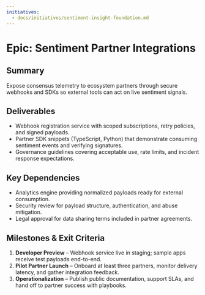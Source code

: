 ```yaml
---
initiatives:
  - docs/initiatives/sentiment-insight-foundation.md
---
```


# Epic: Sentiment Partner Integrations

## Summary
Expose consensus telemetry to ecosystem partners through secure webhooks and SDKs so external tools can act on live sentiment signals.

## Deliverables
- Webhook registration service with scoped subscriptions, retry policies, and signed payloads.
- Partner SDK snippets (TypeScript, Python) that demonstrate consuming sentiment events and verifying signatures.
- Governance guidelines covering acceptable use, rate limits, and incident response expectations.

## Key Dependencies
- Analytics engine providing normalized payloads ready for external consumption.
- Security review for payload structure, authentication, and abuse mitigation.
- Legal approval for data sharing terms included in partner agreements.

## Milestones & Exit Criteria
1. **Developer Preview** – Webhook service live in staging; sample apps receive test payloads end-to-end.
2. **Pilot Partner Launch** – Onboard at least three partners, monitor delivery latency, and gather integration feedback.
3. **Operationalization** – Publish public documentation, support SLAs, and hand off to partner success with playbooks.
